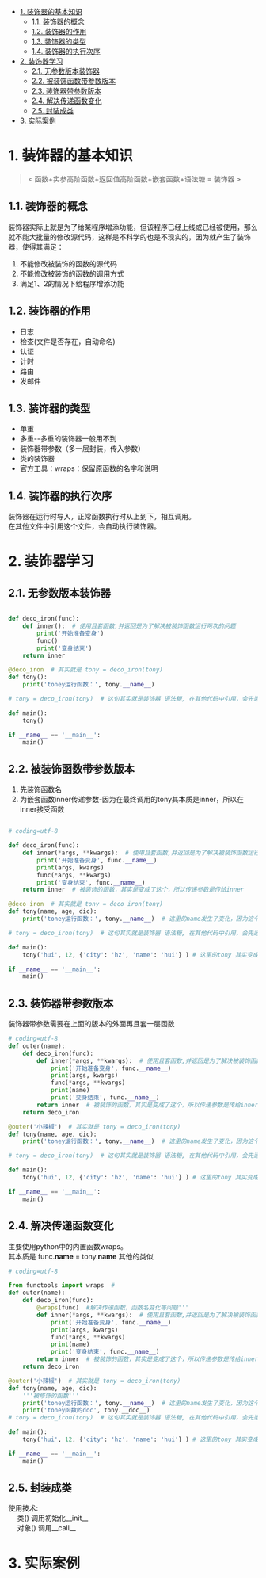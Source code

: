 <!-- TOC -->

- [1. 装饰器的基本知识](#1-装饰器的基本知识)
    - [1.1. 装饰器的概念](#11-装饰器的概念)
    - [1.2. 装饰器的作用](#12-装饰器的作用)
    - [1.3. 装饰器的类型](#13-装饰器的类型)
    - [1.4. 装饰器的执行次序](#14-装饰器的执行次序)
- [2. 装饰器学习](#2-装饰器学习)
    - [2.1. 无参数版本装饰器](#21-无参数版本装饰器)
    - [2.2. 被装饰函数带参数版本](#22-被装饰函数带参数版本)
    - [2.3. 装饰器带参数版本](#23-装饰器带参数版本)
    - [2.4. 解决传递函数变化](#24-解决传递函数变化)
    - [2.5. 封装成类](#25-封装成类)
- [3. 实际案例](#3-实际案例)

<!-- /TOC -->

# 1. 装饰器的基本知识

> < 函数+实参高阶函数+返回值高阶函数+嵌套函数+语法糖 = 装饰器 >

## 1.1. 装饰器的概念

装饰器实际上就是为了给某程序增添功能，但该程序已经上线或已经被使用，那么就不能大批量的修改源代码，这样是不科学的也是不现实的，因为就产生了装饰器，使得其满足：

1. 不能修改被装饰的函数的源代码
2. 不能修改被装饰的函数的调用方式
3. 满足1、2的情况下给程序增添功能

## 1.2. 装饰器的作用

* 日志
* 检查(文件是否存在，自动命名)
* 认证
* 计时
* 路由
* 发邮件

## 1.3. 装饰器的类型

* 单重
* 多重--多重的装饰器一般用不到
* 装饰器带参数（多一层封装，传入参数）
* 类的装饰器
* 官方工具：wraps：保留原函数的名字和说明

## 1.4. 装饰器的执行次序

装饰器在运行时导入，正常函数执行时从上到下，相互调用。  
在其他文件中引用这个文件，会自动执行装饰器。

# 2. 装饰器学习

## 2.1. 无参数版本装饰器

``` python

def deco_iron(func):
    def inner():  # 使用且套函数,并返回是为了解决被装饰函数运行两次的问题
        print('开始准备变身')
        func()
        print('变身结束')
    return inner

@deco_iron  # 其实就是 tony = deco_iron(tony)
def tony():
    print('toney运行函数：', tony.__name__)

# tony = deco_iron(tony)  # 这句其实就是装饰器 语法糖, 在其他代码中引用，会先运行这个

def main():
    tony()

if __name__ == '__main__':
    main()

```

## 2.2. 被装饰函数带参数版本

1. 先装饰函数名
2. 为嵌套函数inner传递参数-因为在最终调用的tony其本质是inner，所以在inner接受函数


``` python

# coding=utf-8

def deco_iron(func):
    def inner(*args, **kwargs):  # 使用且套函数,并返回是为了解决被装饰函数运行两次的问题
        print('开始准备变身', func.__name__)
        print(args, kwargs)
        func(*args, **kwargs)
        print('变身结束', func.__name__)
    return inner  # 被装饰的函数，其实是变成了这个，所以传递参数是传给inner

@deco_iron  # 其实就是 tony = deco_iron(tony)
def tony(name, age, dic):
    print('toney运行函数：', tony.__name__)  # 这里的name发生了变化，因为这个tony被装饰后，变成了inner，后面需要解决这个问题

# tony = deco_iron(tony)  # 这句其实就是装饰器 语法糖, 在其他代码中引用，会先运行这个

def main():
    tony('hui', 12, {'city': 'hz', 'name': 'hui'} ) # 这里的tony 其实变成了inner

if __name__ == '__main__':
    main()

```

## 2.3. 装饰器带参数版本

装饰器带参数需要在上面的版本的外面再且套一层函数

```python
# coding=utf-8
def outer(name):
    def deco_iron(func):
        def inner(*args, **kwargs):  # 使用且套函数,并返回是为了解决被装饰函数运行两次的问题
            print('开始准备变身', func.__name__)
            print(args, kwargs)
            func(*args, **kwargs)
            print(name)
            print('变身结束', func.__name__)
        return inner  # 被装饰的函数，其实是变成了这个，所以传递参数是传给inner
    return deco_iron

@outer('小辣椒')  # 其实就是 tony = deco_iron(tony)
def tony(name, age, dic):
    print('toney运行函数：', tony.__name__)  # 这里的name发生了变化，因为这个tony被装饰后，变成了inner

# tony = deco_iron(tony)  # 这句其实就是装饰器 语法糖, 在其他代码中引用，会先运行这个

def main():
    tony('hui', 12, {'city': 'hz', 'name': 'hui'} ) # 这里的tony 其实变成了inner

if __name__ == '__main__':
    main()
```

## 2.4. 解决传递函数变化

主要使用python中的内置函数wraps。  
其本质是 func.__name__ = tony.__name__  其他的类似

``` python
# coding=utf-8

from functools import wraps  #
def outer(name):
    def deco_iron(func):
        @wraps(func)  #解决传递函数，函数名变化等问题'''
        def inner(*args, **kwargs):  # 使用且套函数,并返回是为了解决被装饰函数运行两次的问题
            print('开始准备变身', func.__name__)
            print(args, kwargs)
            func(*args, **kwargs)
            print(name)
            print('变身结束', func.__name__)
        return inner  # 被装饰的函数，其实是变成了这个，所以传递参数是传给inner
    return deco_iron

@outer('小辣椒')  # 其实就是 tony = deco_iron(tony)
def tony(name, age, dic):
    '''被修饰的函数'''
    print('toney运行函数：', tony.__name__)  # 这里的name发生了变化，因为这个tony被装饰后，变成了inner
    print('toney函数的doc', tony.__doc__)
# tony = deco_iron(tony)  # 这句其实就是装饰器 语法糖, 在其他代码中引用，会先运行这个

def main():
    tony('hui', 12, {'city': 'hz', 'name': 'hui'} ) # 这里的tony 其实变成了inner

if __name__ == '__main__':
    main()
```

## 2.5. 封装成类

使用技术:  
&emsp;  类()   调用初始化__init__  
&emsp;  对象() 调用__call__


# 3. 实际案例